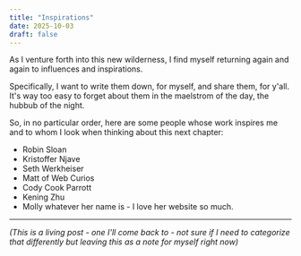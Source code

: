 ```yaml
---
title: "Inspirations"
date: 2025-10-03
draft: false
---
```


As I venture forth into this new wilderness, I find myself returning again and again to influences and inspirations.

Specifically, I want to write them down, for myself, and share them, for y'all. It's way too easy to forget about them in the maelstrom of the day, the hubbub of the night.

So, in no particular order, here are some people whose work inspires me and to whom I look when thinking about this next chapter:

- Robin Sloan
- Kristoffer Njave
- Seth Werkheiser
- Matt of Web Curios
- Cody Cook Parrott
- Kening Zhu
- Molly whatever her name is - I love her website so much.

---

*(This is a living post - one I'll come back to - not sure if I need to categorize that differently but leaving this as a note for myself right now)*
